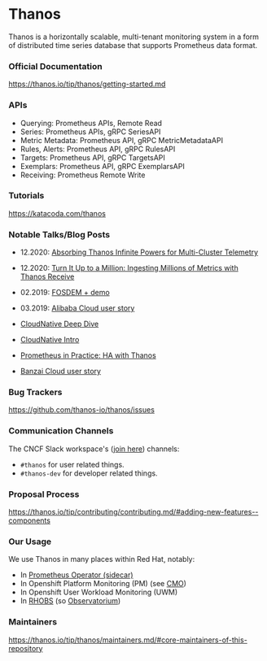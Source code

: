 # Thanos

Thanos is a horizontally scalable, multi-tenant monitoring system in a form of distributed time series database that supports Prometheus data format.

### Official Documentation

https://thanos.io/tip/thanos/getting-started.md

### APIs

* Querying: Prometheus APIs, Remote Read
* Series: Prometheus APIs, gRPC SeriesAPI
* Metric Metadata: Prometheus API, gRPC MetricMetadataAPI
* Rules, Alerts: Prometheus API, gRPC RulesAPI
* Targets: Prometheus API, gRPC TargetsAPI
* Exemplars: Prometheus API, gRPC ExemplarsAPI
* Receiving: Prometheus Remote Write

### Tutorials

https://katacoda.com/thanos

### Notable Talks/Blog Posts

* 12.2020: [Absorbing Thanos Infinite Powers for Multi-Cluster Telemetry](https://www.youtube.com/watch?v=6Nx2BFyr7qQ)
* 12.2020: [Turn It Up to a Million: Ingesting Millions of Metrics with Thanos Receive](https://www.youtube.com/watch?v=5MJqdJq41Ms)
* 02.2019: [FOSDEM + demo](https://fosdem.org/2019/schedule/event/thanos_transforming_prometheus_to_a_global_scale_in_a_seven_simple_steps/)
* 03.2019: [Alibaba Cloud user story](https://www.youtube.com/watch?v=ZS6zMksfipc)
* [CloudNative Deep Dive](https://www.youtube.com/watch?v=qQN0N14HXPM)
* [CloudNative Intro](https://www.youtube.com/watch?v=m0JgWlTc60Q)
* [Prometheus in Practice: HA with Thanos](https://www.slideshare.net/ThomasRiley45/prometheus-in-practice-high-availability-with-thanos-devopsdays-edinburgh-2019)

* [Banzai Cloud user story](https://banzaicloud.com/blog/multi-cluster-monitoring/)

### Bug Trackers

https://github.com/thanos-io/thanos/issues

### Communication Channels

The CNCF Slack workspace's ([join here](https://cloud-native.slack.com/messages/CHY2THYUU)) channels:

* `#thanos` for user related things.
* `#thanos-dev` for developer related things.

### Proposal Process

https://thanos.io/tip/contributing/contributing.md/#adding-new-features--components

### Our Usage

We use Thanos in many places within Red Hat, notably:

* In [Prometheus Operator (sidecar)](prometheusOp.md)
* In Openshift Platform Monitoring (PM) (see [CMO](../../Products/OpenshiftMonitoring))
* In Openshift User Workload Monitoring (UWM)
* In [RHOBS](../../Services/RHOBS) (so [Observatorium](observatorium.md))

### Maintainers

https://thanos.io/tip/thanos/maintainers.md/#core-maintainers-of-this-repository
